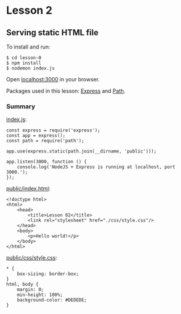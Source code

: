 # Lesson 2
## Serving static HTML file

To install and run:
```
$ cd lesson-0
$ npm install
$ nodemon index.js
```
Open [localhost:3000]() in your browser.

Packages used in this lesson: [Express](http://expressjs.com/) and [Path](https://github.com/jinder/path).

### Summary
[index.js]():
```
const express = require('express');
const app = express();
const path = require('path');

app.use(express.static(path.join(__dirname, 'public')));

app.listen(3000, function () {
    console.log('NodeJS + Express is running at localhost, port 3000.');
});
```

[public/index.html]():
```
<!doctype html>
<html>
    <head>
        <title>Lesson 02</title>
        <link rel="stylesheet" href="./css/style.css"/>
    </head>
    <body>
        <p>Hello world!</p>
    </body>
</html>
```

[public/css/style.css]():
```
* {
    box-sizing: border-box;
}
html, body {
    margin: 0;
    min-height: 100%;
    background-color: #DEDEDE;
}
```
